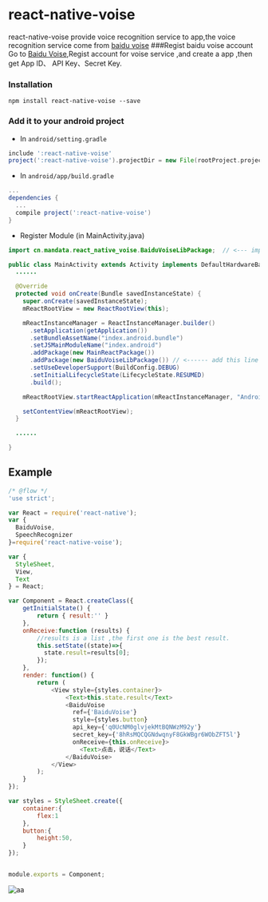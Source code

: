 # react-native-voise
react-native-voise provide voice recognition service to app,the voice recognition service come from [baidu voise](http://yuyin.baidu.com/ "Baidu Voise") 
###Regist baidu voise account
Go to [Baidu Voise](http://yuyin.baidu.com/ "Baidu Voise"),Regist account for voise service ,and create a app ,then get App ID、 API Key、Secret Key. 
### Installation

```
npm install react-native-voise --save
```

### Add it to your android project

* In `android/setting.gradle`

```gradle
include ':react-native-voise'
project(':react-native-voise').projectDir = new File(rootProject.projectDir, '../node_modules/react-native-voise/android')
```

* In `android/app/build.gradle`

```gradle
...
dependencies {
  ...
  compile project(':react-native-voise')
}
```

* Register Module (in MainActivity.java)

```java
import cn.mandata.react_native_voise.BaiduVoiseLibPackage;  // <--- import

public class MainActivity extends Activity implements DefaultHardwareBackBtnHandler {
  ......

  @Override
  protected void onCreate(Bundle savedInstanceState) {
    super.onCreate(savedInstanceState);
    mReactRootView = new ReactRootView(this);

    mReactInstanceManager = ReactInstanceManager.builder()
      .setApplication(getApplication())
      .setBundleAssetName("index.android.bundle")
      .setJSMainModuleName("index.android")
      .addPackage(new MainReactPackage())
      .addPackage(new BaiduVoiseLibPackage()) // <------ add this line to yout MainActivity class
      .setUseDeveloperSupport(BuildConfig.DEBUG)
      .setInitialLifecycleState(LifecycleState.RESUMED)
      .build();

    mReactRootView.startReactApplication(mReactInstanceManager, "AndroidRNSample", null);

    setContentView(mReactRootView);
  }

  ......

}
```

## Example
```javascript
/* @flow */
'use strict';

var React = require('react-native');
var {
  BaiduVoise,
  SpeechRecognizer
}=require('react-native-voise');

var {
  StyleSheet,
  View,
  Text
} = React;

var Component = React.createClass({
	getInitialState() {
    	return { result:'' }
  	},
	onReceive:function (results) {
		//results is a list ,the first one is the best result.
	    this.setState((state)=>{
	      state.result=results[0];
	    });
	},
	render: function() {
		return (
			<View style={styles.container}>
				<Text>this.state.result</Text>
				<BaiduVoise 
		          ref={'BaiduVoise'}
		          style={styles.button}
		          api_key={'q0UcNM0glvjekMtBQNWzM92y'} 
		          secret_key={'8hRsMQCQGNdwqnyF8GkWBgr6WObZFT5l'} 
		          onReceive={this.onReceive}>      
		            <Text>点击，说话</Text>
		        </BaiduVoise>
			</View>
		);
	}
});

var styles = StyleSheet.create({
	container:{
		flex:1
	},
 	button:{
        height:50,
    }
});


module.exports = Component;

```

![aa](http://aa)

